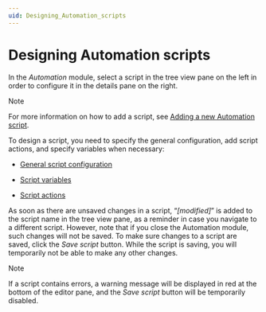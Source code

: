 ```yaml
---
uid: Designing_Automation_scripts
---
```


# Designing Automation scripts

In the *Automation* module, select a script in the tree view pane on the left in order to configure it in the details pane on the right.

> [!NOTE]
> For more information on how to add a script, see [Adding a new Automation script](xref:Managing_Automation_scripts#adding-a-new-automation-script).

To design a script, you need to specify the general configuration, add script actions, and specify variables when necessary:

- [General script configuration](xref:General_script_configuration)

- [Script variables](xref:Script_variables)

- [Script actions](xref:Script_actions)

As soon as there are unsaved changes in a script, “*\[modified\]*” is added to the script name in the tree view pane, as a reminder in case you navigate to a different script. However, note that if you close the Automation module, such changes will not be saved. To make sure changes to a script are saved, click the *Save script* button. While the script is saving, you will temporarily not be able to make any other changes.

> [!NOTE]
> If a script contains errors, a warning message will be displayed in red at the bottom of the editor pane, and the *Save script* button will be temporarily disabled.
